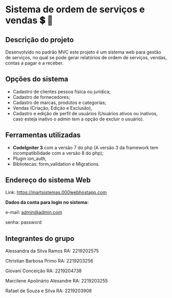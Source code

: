# Sistema de ordem de serviços e vendas  :heavy_dollar_sign:  :memo:


## Descrição do projeto

Desenvolvido no padrão MVC este projeto é um sistema web para gestão de serviços, no qual se pode gerar relatórios de ordem de serviços, 
vendas, contas a pagar e a receber.

## Opções do sistema

- Cadastro de clientes pessoa física ou jurídica;
- Cadastro de fornecedores;
- Cadastro de marcas, produtos e categorias;
- Vendas (Criação, Edição e Exclusão),
- Cadastro e edição de perfil de usuários (Usuários ativos
ou inativos, caso esteja inativo o admin tem a opção de excluir o usuário).
  

## Ferramentas utilizadas

- **CodeIgniter 3** com a versão 7 do php (A versão 3 da framework tem incompatibilidade com a versão 8 do php);
- Plugin ion_auth,
- Bibliotecas: form_validation e Migrations.


## Endereço do sistema Web

Link: https://martsistemas.000webhostapp.com

**Dados da conta para login no sistema:**

e-mail: admin@admin.com

senha: password


## Integrantes do grupo

Alessandra da Silva Ramos 
RA: 2219202575

Christian Barbosa Primo
RA: 2219203256

Giovani Conceição
RA: 2219204738

Marcilene Apolinário Alexandre
RA: 2219203255

Rafael de Souza e Silva
RA: 2219203908




